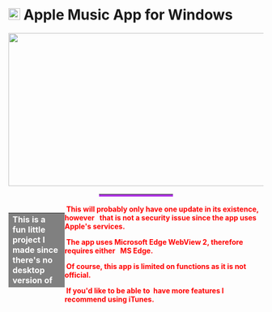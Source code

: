 <h1 style="text-align: left;"><img src="https://files.catbox.moe/jr959w.png" width="23" height="23" /> Apple Music App for Windows</h1>
<p><img src="https://files.catbox.moe/g30fjm.png" width="578" height="302" /></p>
<table style="height: 5px; width: 28.8352%; border-collapse: collapse; background-color: #b338e8; margin-left: auto; margin-right: auto;" border="0">
<tbody>
<tr>
<td style="width: 100%;"><span style="color: #ffffff;"><a style="color: #ffffff;" href="https://github.com/coffeeangell/apple-music/releases/tag/Release"><strong>Download from Releases</strong></a></span></td>
</tr>
</tbody>
</table>
<table style="width: 22.0171%; border-collapse: collapse; background-color: gray; float: left; height: 147px;" border="0">
<tbody>
<tr>
<td style="width: 100%; text-align: left;"><span style="color: #ffffff;"><strong>This is a fun little project I made since there's no desktop version of the Apple Music App on mobile.</strong></span></td>
</tr>
</tbody>
</table>
<p><span style="color: #ff0000;"><strong>&nbsp;This will probably only have one update in its existence, however&nbsp; &nbsp;that is not a security issue since the app uses Apple's services.</strong></span></p>
<p><span style="color: #ff0000;"><strong>&nbsp;The app uses Microsoft Edge WebView 2, therefore requires either&nbsp; &nbsp;MS Edge.</strong></span></p>
<p><span style="color: #ff0000;"><strong>&nbsp;Of course, this app is limited on functions as it is not official.&nbsp;</strong></span></p>
<p><span style="color: #ff0000;"><strong>&nbsp;If you'd like to be able to&nbsp; have more features I recommend using iTunes.</strong></span></p>
<p>&nbsp;</p>
